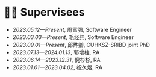 # 🧑‍🎓 Supervisees
- *2023.05.12—Present*, 周富强, Software Engineer
- *2023.03.03—Present*, 毛经纬, Software Engineer
- *2023.09.01—Present*, 邱烨卿, CUHKSZ-SRIBD joint PhD
- *2023.07.13—2024.01.13*, 郭增柱, RA
- *2023.06.14—2023.12.31*, 倪杉杉, RA
- *2023.01.01—2023.04.02*, 祝久煜, RA